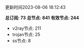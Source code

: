 更新时间2023-08-06 18:12:43

**总订阅: 73**
**总节点: 841**
**有效节点: 244**
- v2ray节点: 211
- trojan节点: 25
- ss节点: 8
